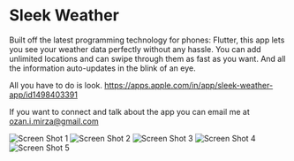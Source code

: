 # Sleek Weather

Built off the latest programming technology for phones: Flutter, this app lets you see your weather data perfectly without any hassle. You can add unlimited locations and can swipe through them as fast as you want. And all the information auto-updates in the blink of an eye.

All you have to do is look. https://apps.apple.com/in/app/sleek-weather-app/id1498403391

If you want to connect and talk about the app you can email me at ozan.i.mirza@gmail.com

![Screen Shot 1](https://github.com/ozanmirza1/Sleek-Weather/blob/master/ScreenShots/ScreenShot1.jpeg)
![Screen Shot 2](https://github.com/ozanmirza1/Sleek-Weather/blob/master/ScreenShots/ScreenShot2.jpg)
![Screen Shot 3](https://github.com/ozanmirza1/Sleek-Weather/blob/master/ScreenShots/ScreenShot3.jpg)
![Screen Shot 4](https://github.com/ozanmirza1/Sleek-Weather/blob/master/ScreenShots/ScreenShot4.png)
![Screen Shot 5](https://github.com/ozanmirza1/Sleek-Weather/blob/master/ScreenShots/ScreenShot5.jpg)
